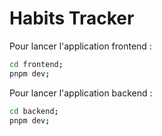 # Habits Tracker

Pour lancer l'application frontend :

```bash
cd frontend;
pnpm dev;
```

Pour lancer l'application backend :

```bash
cd backend;
pnpm dev;
```
